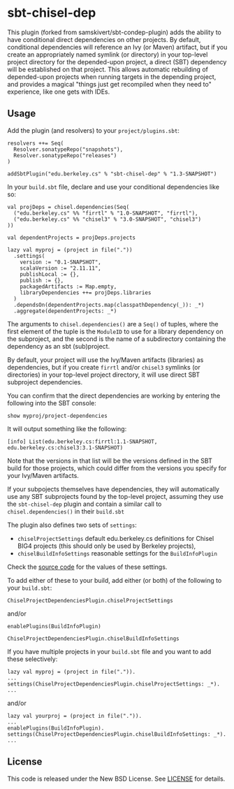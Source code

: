 sbt-chisel-dep
=================

This plugin (forked from samskivert/sbt-condep-plugin) adds the ability to have conditional direct dependencies on other projects.
By default, conditional dependencies will reference an Ivy (or Maven)
artifact, but if you create an appropriately named symlink (or directory)
in your top-level project directory for the depended-upon project,
a direct (SBT) dependency will be established on that project.
This allows automatic rebuilding of depended-upon
projects when running targets in the depending project,
and provides a magical
"things just get recompiled when they need to" experience,
like one gets with IDEs.

Usage
-----

Add the plugin (and resolvers) to your `project/plugins.sbt`:

    resolvers ++= Seq(
      Resolver.sonatypeRepo("snapshots"),
      Resolver.sonatypeRepo("releases")
    )
    
    addSbtPlugin("edu.berkeley.cs" % "sbt-chisel-dep" % "1.3-SNAPSHOT")

In your `build.sbt` file, declare and use your conditional
dependencies like so:

    val projDeps = chisel.dependencies(Seq(
      ("edu.berkeley.cs" %% "firrtl" % "1.0-SNAPSHOT", "firrtl"),
      ("edu.berkeley.cs" %% "chisel3" % "3.0-SNAPSHOT", "chisel3")
    ))
    
    val dependentProjects = projDeps.projects

    lazy val myproj = (project in file("."))
      .settings(
        version := "0.1-SNAPSHOT",
        scalaVersion := "2.11.11",
        publishLocal := {},
        publish := {},
        packagedArtifacts := Map.empty,
        libraryDependencies ++= projDeps.libraries
      )
      .dependsOn(dependentProjects.map(classpathDependency(_)): _*)
      .aggregate(dependentProjects: _*)
    

The arguments to `chisel.dependencies()` are a `Seq()` of tuples, where the
first element of the tuple is the `ModuleID` to use for a library dependency
on the subproject, and the second is the name of a subdirectory containing
the dependency as an sbt (sub)project.

By default, your project will use the Ivy/Maven artifacts (libraries) as dependencies,
but if you create `firrtl` and/or `chisel3` symlinks (or directories) in your
top-level project directory, it will use direct SBT subproject dependencies.

You can confirm that the direct dependencies are working by entering the
following into the SBT console:

    show myproj/project-dependencies

It will output something like the following:

    [info] List(edu.berkeley.cs:firrtl:1.1-SNAPSHOT, edu.berkeley.cs:chisel3:3.1-SNAPSHOT)

Note that the versions in that list will be the versions defined in the SBT
build for those projects, which could differ from the versions you specify for
your Ivy/Maven artifacts.

If your subpojects themselves have dependencies, they will automatically
use any SBT subprojects found by the top-level project,
assuming they use the `sbt-chisel-dep` plugin and contain a similar call
to `chisel.dependencies()` in their `build.sbt`

The plugin also defines two sets of `settings`:
 - `chiselProjectSettings` default edu.berkeley.cs definitions for Chisel BIG4 projects (this should only be used by Berkeley projects),
 - `chiselBuildInfoSettings` reasonable settings for the `BuildInfoPlugin`

Check the [source code](https://github.com/ucb-bar/sbt-chisel-dep/blob/master/src/main/scala/chisel/Depends.scala)
for the values of these settings.

To add either of these to your build, add either (or both) of the following to your `build.sbt`:

    ChiselProjectDependenciesPlugin.chiselProjectSettings

and/or

    enablePlugins(BuildInfoPlugin)

    ChiselProjectDependenciesPlugin.chiselBuildInfoSettings

If you have multiple projects in your `build.sbt` file and you want to add
these selectively:

    lazy val myproj = (project in file(".")).
    ...
    settings(ChiselProjectDependenciesPlugin.chiselProjectSettings: _*).
    ...

and/or

    lazy val yourproj = (project in file(".")).
    ...
    enablePlugins(BuildInfoPlugin).
    settings(ChiselProjectDependenciesPlugin.chiselBuildInfoSettings: _*).
    ...

License
-------

This code is released under the New BSD License. See [LICENSE] for details.

[LICENSE]: https://github.com/ucb-bar/sbt-chisel-dep/blob/master/LICENSE
